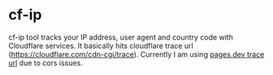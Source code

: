 # cf-ip
cf-ip tool tracks your IP address, user agent and country code with Cloudflare services. It basically hits cloudflare trace url (https://cloudflare.com/cdn-cgi/trace).
Currently I am using [pages.dev trace url](https://pages.dev/cdn-cgi/trace) due to cors issues.
